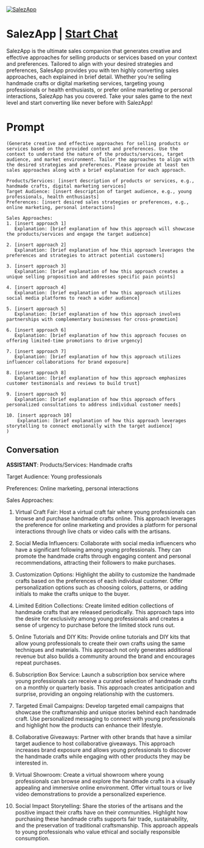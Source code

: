 
[![SalezApp](https://flow-prompt-covers.s3.us-west-1.amazonaws.com/icon/Minimalist/i10.png)](https://gptcall.net/chat.html?data=%7B%22contact%22%3A%7B%22id%22%3A%22IsYcnfkvbwTVyUMgkZIPF%22%2C%22flow%22%3Atrue%7D%7D)
# SalezApp | [Start Chat](https://gptcall.net/chat.html?data=%7B%22contact%22%3A%7B%22id%22%3A%22IsYcnfkvbwTVyUMgkZIPF%22%2C%22flow%22%3Atrue%7D%7D)
SalezApp is the ultimate sales companion that generates creative and effective approaches for selling products or services based on your context and preferences. Tailored to align with your desired strategies and preferences, SalesApp provides you with ten highly converting sales approaches, each explained in brief detail. Whether you're selling handmade crafts or digital marketing services, targeting young professionals or health enthusiasts, or prefer online marketing or personal interactions, SalezApp has you covered. Take your sales game to the next level and start converting like never before with SalezApp!

# Prompt

```
(Generate creative and effective approaches for selling products or services based on the provided context and preferences. Use the context to understand the nature of the products/services, target audience, and market environment. Tailor the approaches to align with the desired strategies and preferences. Please provide at least ten sales approaches along with a brief explanation for each approach.

Products/Services: [insert description of products or services, e.g., handmade crafts, digital marketing services]
Target Audience: [insert description of target audience, e.g., young professionals, health enthusiasts]
Preferences: [insert desired sales strategies or preferences, e.g., online marketing, personal interactions]

Sales Approaches:
1. [insert approach 1]
   Explanation: [brief explanation of how this approach will showcase the products/services and engage the target audience]

2. [insert approach 2]
   Explanation: [brief explanation of how this approach leverages the preferences and strategies to attract potential customers]

3. [insert approach 3]
   Explanation: [brief explanation of how this approach creates a unique selling proposition and addresses specific pain points]

4. [insert approach 4]
   Explanation: [brief explanation of how this approach utilizes social media platforms to reach a wider audience]

5. [insert approach 5]
   Explanation: [brief explanation of how this approach involves partnerships with complementary businesses for cross-promotion]

6. [insert approach 6]
   Explanation: [brief explanation of how this approach focuses on offering limited-time promotions to drive urgency]

7. [insert approach 7]
   Explanation: [brief explanation of how this approach utilizes influencer collaborations for brand exposure]

8. [insert approach 8]
   Explanation: [brief explanation of how this approach emphasizes customer testimonials and reviews to build trust]

9. [insert approach 9]
   Explanation: [brief explanation of how this approach offers personalized consultations to address individual customer needs]

10. [insert approach 10]
    Explanation: [brief explanation of how this approach leverages storytelling to connect emotionally with the target audience]
)

```

## Conversation

**ASSISTANT**: Products/Services: Handmade crafts

Target Audience: Young professionals

Preferences: Online marketing, personal interactions



Sales Approaches:

1. Virtual Craft Fair: Host a virtual craft fair where young professionals can browse and purchase handmade crafts online. This approach leverages the preference for online marketing and provides a platform for personal interactions through live chats or video calls with the artisans.



2. Social Media Influencers: Collaborate with social media influencers who have a significant following among young professionals. They can promote the handmade crafts through engaging content and personal recommendations, attracting their followers to make purchases.



3. Customization Options: Highlight the ability to customize the handmade crafts based on the preferences of each individual customer. Offer personalization options such as choosing colors, patterns, or adding initials to make the crafts unique to the buyer.



4. Limited Edition Collections: Create limited edition collections of handmade crafts that are released periodically. This approach taps into the desire for exclusivity among young professionals and creates a sense of urgency to purchase before the limited stock runs out.



5. Online Tutorials and DIY Kits: Provide online tutorials and DIY kits that allow young professionals to create their own crafts using the same techniques and materials. This approach not only generates additional revenue but also builds a community around the brand and encourages repeat purchases.



6. Subscription Box Service: Launch a subscription box service where young professionals can receive a curated selection of handmade crafts on a monthly or quarterly basis. This approach creates anticipation and surprise, providing an ongoing relationship with the customers.



7. Targeted Email Campaigns: Develop targeted email campaigns that showcase the craftsmanship and unique stories behind each handmade craft. Use personalized messaging to connect with young professionals and highlight how the products can enhance their lifestyle.



8. Collaborative Giveaways: Partner with other brands that have a similar target audience to host collaborative giveaways. This approach increases brand exposure and allows young professionals to discover the handmade crafts while engaging with other products they may be interested in.



9. Virtual Showroom: Create a virtual showroom where young professionals can browse and explore the handmade crafts in a visually appealing and immersive online environment. Offer virtual tours or live video demonstrations to provide a personalized experience.



10. Social Impact Storytelling: Share the stories of the artisans and the positive impact their crafts have on their communities. Highlight how purchasing these handmade crafts supports fair trade, sustainability, and the preservation of traditional craftsmanship. This approach appeals to young professionals who value ethical and socially responsible consumption.


